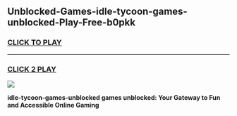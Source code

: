 
## Unblocked-Games-idle-tycoon-games-unblocked-Play-Free-b0pkk
<h3>
<a href="https://premium76.site?title=idle-tycoon-games-unblocked&ref=21A">CLICK TO PLAY</a></h3>
<hr>

<h3>
<a href="https://premium76.site?title=idle-tycoon-games-unblocked&ref=21A">CLICK 2 PLAY</a>
  
</h3>

<a href="https://premium76.site?title=idle-tycoon-games-unblocked&ref=21A"><img src="https://clearcache.store/games.png"></a>


**idle-tycoon-games-unblocked games unblocked: Your Gateway to Fun and Accessible Online Gaming**
